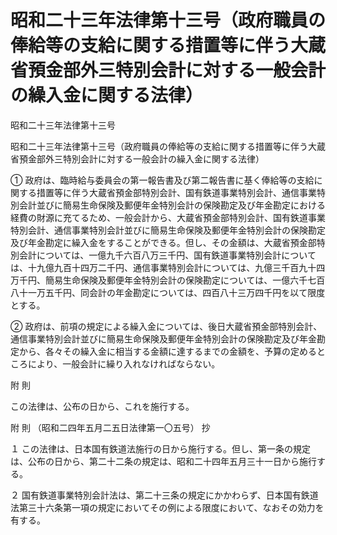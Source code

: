 # 昭和二十三年法律第十三号（政府職員の俸給等の支給に関する措置等に伴う大蔵省預金部外三特別会計に対する一般会計の繰入金に関する法律）

昭和二十三年法律第十三号

昭和二十三年法律第十三号（政府職員の俸給等の支給に関する措置等に伴う大蔵省預金部外三特別会計に対する一般会計の繰入金に関する法律）

① 政府は、臨時給与委員会の第一報告書及び第二報告書に基く俸給等の支給に関する措置等に伴う大蔵省預金部特別会計、国有鉄道事業特別会計、通信事業特別会計並びに簡易生命保険及郵便年金特別会計の保険勘定及び年金勘定における経費の財源に充てるため、一般会計から、大蔵省預金部特別会計、国有鉄道事業特別会計、通信事業特別会計並びに簡易生命保険及郵便年金特別会計の保険勘定及び年金勘定に繰入金をすることができる。但し、その金額は、大蔵省預金部特別会計については、一億九千六百八万三千円、国有鉄道事業特別会計については、十九億九百十四万二千円、通信事業特別会計については、九億三千百九十四万千円、簡易生命保険及郵便年金特別会計の保険勘定については、一億六千七百八十一万五千円、同会計の年金勘定については、四百八十三万四千円を以て限度とする。

② 政府は、前項の規定による繰入金については、後日大蔵省預金部特別会計、通信事業特別会計並びに簡易生命保険及郵便年金特別会計の保険勘定及び年金勘定から、各々その繰入金に相当する金額に達するまでの金額を、予算の定めるところにより、一般会計に繰り入れなければならない。

附 則

この法律は、公布の日から、これを施行する。

附 則 （昭和二四年五月二五日法律第一〇五号） 抄

１ この法律は、日本国有鉄道法施行の日から施行する。但し、第一条の規定は、公布の日から、第二十二条の規定は、昭和二十四年五月三十一日から施行する。

２ 国有鉄道事業特別会計法は、第二十三条の規定にかかわらず、日本国有鉄道法第三十六条第一項の規定においてその例による限度において、なおその効力を有する。
